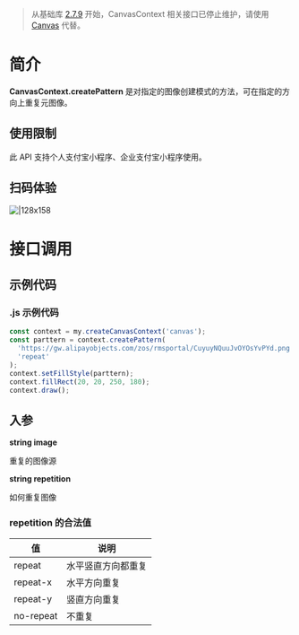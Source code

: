 > 从基础库 [2.7.9](https://opendocs.alipay.com/mini/framework/lib-upgrade-v2) 开始，CanvasContext 相关接口已停止维护，请使用 [Canvas](https://opendocs.alipay.com/mini/01vzqv) 代替。

# 简介

**CanvasContext.createPattern** 是对指定的图像创建模式的方法，可在指定的方向上重复元图像。

## 使用限制

此 API 支持个人支付宝小程序、企业支付宝小程序使用。

## 扫码体验

![|128x158](https://cdn.nlark.com/yuque/0/2021/png/179989/1624962146631-2d9e47e9-40e8-4f38-a51e-a01d9bf60f46.png#align=left&display=inline&height=158&margin=%5Bobject%20Object%5D&originHeight=158&originWidth=128&status=done&style=stroke&width=128)

# 接口调用

## 示例代码

### .js 示例代码

```javascript
const context = my.createCanvasContext('canvas');
const parttern = context.createPattern(
  'https://gw.alipayobjects.com/zos/rmsportal/CuyuyNQuuJvOYOsYvPYd.png',
  'repeat'
);
context.setFillStyle(parttern);
context.fillRect(20, 20, 250, 180);
context.draw();
```

## 入参

**string image**

重复的图像源

**string repetition**

如何重复图像

### repetition 的合法值

| **值**    | **说明**           |
| --------- | ------------------ |
| repeat    | 水平竖直方向都重复 |
| repeat-x  | 水平方向重复       |
| repeat-y  | 竖直方向重复       |
| no-repeat | 不重复             |
